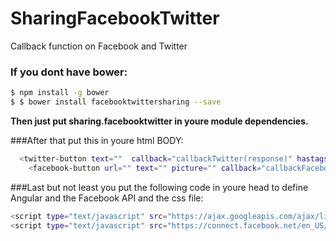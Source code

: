 # SharingFacebookTwitter
Callback function on Facebook and Twitter

### If you dont have bower:
```sh
$ npm install -g bower
$ $ bower install facebooktwittersharing --save

```

**Then just put sharing.facebooktwitter in youre module dependencies.**

###After that put this in youre html BODY:
```sh
  <twitter-button text=""  callback="callbackTwitter(response)" hastags="" urltext=""></twitter-button>
    <facebook-button url="" text="" picture="" callback="callbackFacebook(response)" id="" class="facebook-share">Share</facebook-button>
```

###Last but not least you put the following code in youre head to define Angular and the Facebook API and the css file:
```sh
<script type="text/javascript" src="https://ajax.googleapis.com/ajax/libs/angularjs/1.5.0-rc.2/angular.min.js"></script>
<script type="text/javascript" src="https://connect.facebook.net/en_US/sdk.js"></script>
```
